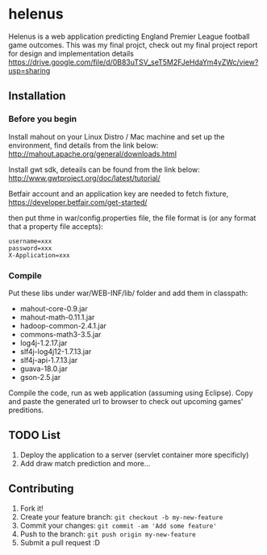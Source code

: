 # helenus

Helenus is a web application predicting England Premier League football game outcomes. 
This was my final projct, check out my final project report for design and implementation details
https://drive.google.com/file/d/0B83uTSV_seT5M2FJeHdaYm4yZWc/view?usp=sharing

## Installation

### Before you begin

Install mahout on your Linux Distro / Mac machine and set up the environment, find details from the link below: 
http://mahout.apache.org/general/downloads.html

Install gwt sdk, deteails can be found from the link below:
http://www.gwtproject.org/doc/latest/tutorial/

Betfair account and an application key are needed to fetch fixture, 
https://developer.betfair.com/get-started/

then put thme in war/config.properties file, the file format is (or any format that a property file accepts):
```
username=xxx
password=xxx
X-Application=xxx
```

### Compile

Put these libs under war/WEB-INF/lib/ folder and add them in classpath:
 - mahout-core-0.9.jar
 - mahout-math-0.11.1.jar
 - hadoop-common-2.4.1.jar
 - commons-math3-3.5.jar
 - log4j-1.2.17.jar
 - slf4j-log4j12-1.7.13.jar
 - slf4j-api-1.7.13.jar
 - guava-18.0.jar
 - gson-2.5.jar
 
Compile the code, run as web application (assuming using Eclipse).
Copy and paste the generated url to browser to check out upcoming games' preditions. 

## TODO List
1. Deploy the application to a server (servlet container more specificly)
2. Add draw match prediction
and more...


## Contributing

1. Fork it!
2. Create your feature branch: `git checkout -b my-new-feature`
3. Commit your changes: `git commit -am 'Add some feature'`
4. Push to the branch: `git push origin my-new-feature`
5. Submit a pull request :D
